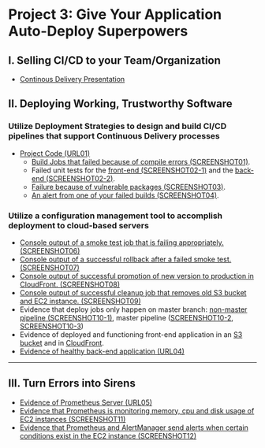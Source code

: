# Project 3: Give Your Application Auto-Deploy Superpowers

## I. Selling CI/CD to your Team/Organization

+ [Continous Delivery Presentation](presentation.pdf)

## II. Deploying Working, Trustworthy Software

### Utilize Deployment Strategies to design and build CI/CD pipelines that support Continuous Delivery processes

+ [Project Code (URL01)](https://github.com/NawfalTachfine/UdaPeopleCICD)
  + [Build Jobs that failed because of compile errors (SCREENSHOT01)](assets/screenshot_01.pdf).
  + Failed unit tests for the [front-end (SCREENSHOT02-1)](assets/screenshot_02_1.pdf) and the [back-end (SCREENSHOT02-2)](assets/screenshot_02_2.pdf).
  + [Failure because of vulnerable packages (SCREENSHOT03)](assets/screenshot_03.pdf).
  + [An alert from one of your failed builds (SCREENSHOT04)](assets/screenshot_04.pdf).

### Utilize a configuration management tool to accomplish deployment to cloud-based servers

+ [Console output of a smoke test job that is failing appropriately. (SCREENSHOT06)](assets/screenshot_06.pdf)
+ [Console output of a successful rollback after a failed smoke test. (SCREENSHOT07)](assets/screenshot_07.pdf)
+ [Console output of successful promotion of new version to production in CloudFront. (SCREENSHOT08)](assets/screenshot_08.pdf)
+ [Console output of successful cleanup job that removes old S3 bucket and EC2 instance. (SCREENSHOT09)](assets/screenshot_09.pdf)
+ Evidence that deploy jobs only happen on master branch: [non-master pipeline (SCREENSHOT10-1)](assets/screenshot_10_1.pdf), master pipeline ([SCREENSHOT10-2](assets/screenshot_10_2.pdf), [SCREENSHOT10-3](assets/screenshot_10_3.pdf))
+ Evidence of deployed and functioning front-end application in an [S3 bucket](https://udapeople-7e280a7.s3.eu-west-3.amazonaws.com/index.html) and in [CloudFront](d20fyhn4egfhdk.cloudfront.net).
+ [Evidence of healthy back-end application (URL04)](ec2-15-237-62-197.eu-west-3.compute.amazonaws.com)

---

## III. Turn Errors into Sirens

+ [Evidence of Prometheus Server (URL05)](www.google.com)
+ [Evidence that Prometheus is monitoring memory, cpu and disk usage of EC2 instances (SCREENSHOT11)](assets/screenshot_11.pdf)
+ [Evidence that Prometheus and AlertManager send alerts when certain conditions exist in the EC2 instance (SCREENSHOT12)](assets/screenshot_12.pdf)
